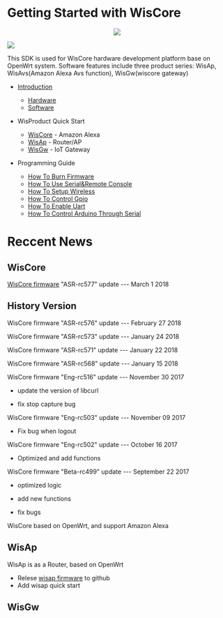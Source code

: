 # Getting Started with WisCore
<div align=center><img src="https://github.com/RAKWireless/wiscore/raw/master/img/inf_reg_wiscore.png"/></div>

![](https://github.com/RAKWireless/wiscore/raw/master/img/inf_reg_pic1.png)

This SDK is used for WisCore hardware development platform base on OpenWrt system. Software features include three product series: WisAp, WisAvs(Amazon Alexa Avs function), WisGw(wiscore gateway)

* [Introduction](Introduction.md)
  * [Hardware](Introduction.md#hardware)
  * [Software](Introduction.md#software) 

* WisProduct Quick Start
  * [WisCore](../../wiki/WisCore) - Amazon Alexa
  * [WisAp](../../wiki/WisAp) - Router/AP
  * [WisGw](../../wiki/WisHgw) - IoT Gateway


* Programming Guide 

 	- [How To Burn Firmware](https://github.com/RAKWireless/wiscore/wiki/Burn-firmware-to-MT762x-Board)
	- [How To Use Serial&Remote Console](https://github.com/RAKWireless/wiscore/wiki/Access-serial-console)
	- [How To Setup Wireless](https://github.com/RAKWireless/wiscore/wiki/Setup-Wireless)
	- [How To Control Gpio](https://github.com/RAKWireless/wiscore/wiki/Control-Gpio)
	- [How To Enable Uart](https://github.com/RAKWireless/WisCore/wiki/Introduce-uart)
	- [How To Control Arduino Through Serial](https://github.com/RAKWireless/wiscore/wiki/Control-Arduino-Through-Serial)


# Reccent News

## WisCore

[WisCore firmware](https://github.com/RAKWireless/WisCore/tree/master/release/wiscore) "ASR-rc577" update --- March 1 2018

## History Version

WisCore firmware "ASR-rc576" update --- February 27 2018

WisCore firmware "ASR-rc573" update --- January 24 2018

WisCore firmware "ASR-rc571" update --- January 22 2018

WisCore firmware "ASR-rc568" update --- January 15 2018

WisCore firmware "Eng-rc516" update --- November 30 2017

* update the version of libcurl

* fix stop capture bug

WisCore firmware "Eng-rc503" update --- November 09 2017

* Fix bug when logout

WisCore firmware "Eng-rc502" update --- October 16 2017

* Optimized and add functions

WisCore firmware "Beta-rc499" update --- September 22 2017

+ optimized logic

+ add new functions
	
+ fix bugs

WisCore based on OpenWrt, and support Amazon Alexa

## WisAp
WisAp is as a Router, based on OpenWrt

* Relese [wisap firmware](https://github.com/RAKWireless/wiscore/tree/master/release/wisap) to github
* Add wisap quick start

## WisGw
